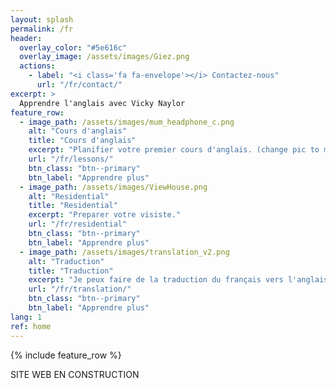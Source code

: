 ```yaml
---
layout: splash
permalink: /fr
header:
  overlay_color: "#5e616c"
  overlay_image: /assets/images/Giez.png
  actions:
    - label: "<i class='fa fa-envelope'></i> Contactez-nous"
      url: "/fr/contact/"
excerpt: >
  Apprendre l'anglais avec Vicky Naylor
feature_row:
  - image_path: /assets/images/mum_headphone_c.png
    alt: "Cours d'anglais"
    title: "Cours d'anglais"
    excerpt: "Planifier votre premier cours d'anglais. (change pic to mum teaching)"
    url: "/fr/lessons/"
    btn_class: "btn--primary"
    btn_label: "Apprendre plus"
  - image_path: /assets/images/ViewHouse.png
    alt: "Residential"
    title: "Residential"
    excerpt: "Preparer votre visiste."
    url: "/fr/residential"
    btn_class: "btn--primary"
    btn_label: "Apprendre plus"
  - image_path: /assets/images/translation_v2.png
    alt: "Traduction"
    title: "Traduction"
    excerpt: "Je peux faire de la traduction du français vers l'anglais."
    url: "/fr/translation/"
    btn_class: "btn--primary"
    btn_label: "Apprendre plus"
lang: 1
ref: home 
---
```


{% include feature_row %}

SITE WEB EN CONSTRUCTION